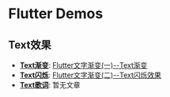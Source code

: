 # Flutter Demos

## Text效果

* **[Text渐变](flutter_text_gradient)**: [Flutter文字渐变(一)--Text渐变](https://blog.xhhold.com/2019/08/03/Flutter%E6%96%87%E5%AD%97%E6%B8%90%E5%8F%98-%E4%B8%80-Text%E6%B8%90%E5%8F%98/)
* **[Text闪烁](flutter_text_shimmer)**: [Flutter文字渐变(二)--Text闪烁效果](https://blog.xhhold.com/2019/08/04/Flutter%E6%96%87%E5%AD%97%E6%B8%90%E5%8F%98-%E4%BA%8C-Text%E9%97%AA%E7%83%81%E6%95%88%E6%9E%9C/)
* **[Text歌词](flutter_text_lyric)**: 暂无文章


